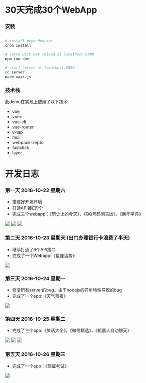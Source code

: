 # 30天完成30个WebApp


### 安装

``` bash

# install dependencies
cnpm install

# serve with hot reload at localhost:8080
npm run dev

# start server at localhost:8090
cd server
node xxxx.js

```

### 技术栈
  
  此demo在实现上使用了以下技术
  - vue
  - vuex
  - vue-cli
  - vue-router
  - v-tap
  - mui
  - webpack-zepto
  - fastclick
  - layer


# 开发日志

### 第一天 2016-10-22 星期六

  - 搭建好开发环境
  - 打通API接口9个
  - 完成三个webapp：《历史上的今天》，《QQ号码测吉凶》，《新华字典》

  ![](./static/demo_lishi.png)
  ![](./static/demo_qq.png)
  ![](./static/demo_zidian.png)

### 第二天 2016-10-23 星期天 (出门办理银行卡浪费了半天)
  - 继续打通了6个API接口
  - 完成了一个Webapp:《星座运势》

  ![](./static/demo_xingzuo.png)

### 第三天 2016-10-24 星期一 
  - 修复所有server的bug。由于nodejs的异步特性导致的bug
  - 完成了一个app:《天气预报》

  ![](./static/demo_tianqi.png)


### 第四天 2016-10-25 星期二
  - 完成了三个app:《笑话大全》，《微信精选》，《机器人自动聊天》

  ![](./static/demo_xiaohua.png)
  ![](./static/demo_weixin.png)
  ![](./static/demo_jiqiren.png)

### 第五天 2016-10-26 星期三
  - 完成了一个app：《驾证考试》

  ![](./static/demo_jiazheng.png)

